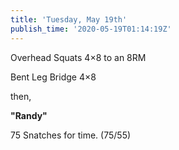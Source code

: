 ```yaml
---
title: 'Tuesday, May 19th'
publish_time: '2020-05-19T01:14:19Z'
---
```


Overhead Squats 4×8 to an 8RM

Bent Leg Bridge 4×8

then,

**"Randy"**

75 Snatches for time. (75/55)
